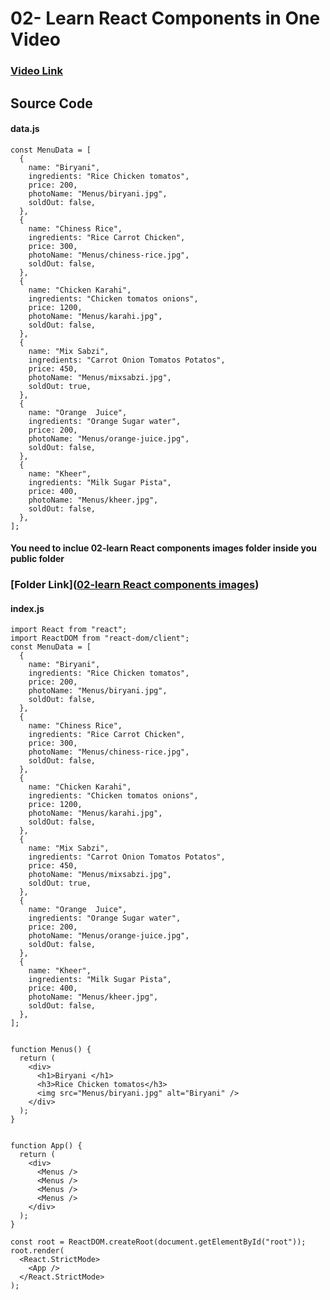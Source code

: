  # 02- Learn  React Components in One Video
### [Video Link]([https://www.youtube.com/watch?v=CTSybII5FJw](https://youtu.be/dbrKwXzatmw?si=1VBUNkk7spZGdmAW))
## Source Code
#### data.js
```
const MenuData = [
  {
    name: "Biryani",
    ingredients: "Rice Chicken tomatos",
    price: 200,
    photoName: "Menus/biryani.jpg",
    soldOut: false,
  },
  {
    name: "Chiness Rice",
    ingredients: "Rice Carrot Chicken",
    price: 300,
    photoName: "Menus/chiness-rice.jpg",
    soldOut: false,
  },
  {
    name: "Chicken Karahi",
    ingredients: "Chicken tomatos onions",
    price: 1200,
    photoName: "Menus/karahi.jpg",
    soldOut: false,
  },
  {
    name: "Mix Sabzi",
    ingredients: "Carrot Onion Tomatos Potatos",
    price: 450,
    photoName: "Menus/mixsabzi.jpg",
    soldOut: true,
  },
  {
    name: "Orange  Juice",
    ingredients: "Orange Sugar water",
    price: 200,
    photoName: "Menus/orange-juice.jpg",
    soldOut: false,
  },
  {
    name: "Kheer",
    ingredients: "Milk Sugar Pista",
    price: 400,
    photoName: "Menus/kheer.jpg",
    soldOut: false,
  },
];
```



#### You need to inclue 02-learn React components images folder inside you public folder
### [Folder Link]([02-learn React components images](https://github.com/HamzahSikandar/React_Zero_to_Hero_Series/tree/main/02-learn%20React%20components%20images))
#### index.js
```
import React from "react";
import ReactDOM from "react-dom/client";
const MenuData = [
  {
    name: "Biryani",
    ingredients: "Rice Chicken tomatos",
    price: 200,
    photoName: "Menus/biryani.jpg",
    soldOut: false,
  },
  {
    name: "Chiness Rice",
    ingredients: "Rice Carrot Chicken",
    price: 300,
    photoName: "Menus/chiness-rice.jpg",
    soldOut: false,
  },
  {
    name: "Chicken Karahi",
    ingredients: "Chicken tomatos onions",
    price: 1200,
    photoName: "Menus/karahi.jpg",
    soldOut: false,
  },
  {
    name: "Mix Sabzi",
    ingredients: "Carrot Onion Tomatos Potatos",
    price: 450,
    photoName: "Menus/mixsabzi.jpg",
    soldOut: true,
  },
  {
    name: "Orange  Juice",
    ingredients: "Orange Sugar water",
    price: 200,
    photoName: "Menus/orange-juice.jpg",
    soldOut: false,
  },
  {
    name: "Kheer",
    ingredients: "Milk Sugar Pista",
    price: 400,
    photoName: "Menus/kheer.jpg",
    soldOut: false,
  },
];


function Menus() {
  return (
    <div>
      <h1>Biryani </h1>
      <h3>Rice Chicken tomatos</h3>
      <img src="Menus/biryani.jpg" alt="Biryani" />
    </div>
  );
}


function App() {
  return (
    <div>
      <Menus />
      <Menus />
      <Menus />
      <Menus />
    </div>
  );
}

const root = ReactDOM.createRoot(document.getElementById("root"));
root.render(
  <React.StrictMode>
    <App />
  </React.StrictMode>
);








